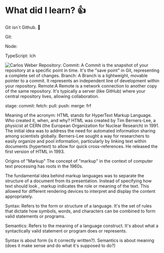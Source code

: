 # What did I learn? :+1:

Git isn´t Github. 🥑

Git: 

Node: 

TypeScript: Ich

![Carlos Weber](https://nypost.com/wp-content/uploads/sites/2/2019/08/patrick-crusius.jpg?resize=1024,682&quality=75&strip=all)
Repository:
Commit: A Commit is the snapshot of your repository at a specific point in time. It's the "save point" in Git, representing a complete set of changes.
Branch: A Branch is a lightweight, movable pointer to a commit. It represents an independent line of development within your repository.
Remote:A Remote is a network connection to another copy of the same repository. It's typically a server (like GitHub) where your central repository lives, allowing collaboration.

stage:
commit:
fetch:
pull:
push:
merge:
frf


Meaning of the acronym: HTML stands for HyperText Markup Language.
Who created it, when, and why?
HTML was created by Tim Berners-Lee, a physicist at CERN (the European Organization for Nuclear Research) in 1991.
The initial idea was to address the need for automated information sharing among scientists globally. Berners-Lee sought a way for researchers to easily organize and pool information, particularly by linking text within documents (hypertext) to allow for quick cross-references. He released the first version of HTML in 1993.

Origins of "Markup"
The concept of "markup" in the context of computer text processing has roots in the 1960s.

The fundamental idea behind markup languages was to separate the structure of a document from its presentation. Instead of specifying how text should look , markup indicates the role or meaning of the text. This allowed for different rendering devices to interpret and display the content appropriately.

Syntax: Refers to the form or structure of a language. It's the set of rules that dictate how symbols, words, and characters can be combined to form valid statements or programs.

Semantics: Refers to the meaning of a language construct. It's about what a syntactically valid statement or program does or represents. 

Syntax is about form (is it correctly written?).
Semantics is about meaning (does it make sense and do what it's supposed to do?)
